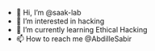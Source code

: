 - 👋 Hi, I’m @saak-lab
- 👀 I’m interested in hacking
- 🌱 I’m currently learning Ethical Hacking
- 📫 How to reach me @AbdilleSabir

<!---
saak-lab/saak-lab is a ✨ special ✨ repository because its `README.md` (this file) appears on your GitHub profile.
You can click the Preview link to take a look at your changes.
--->
